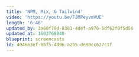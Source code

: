 ```yaml
---
title: 'NPM, Mix, & Tailwind'
video: 'https://youtu.be/FJMPeyvmVUE'
length: '6:46'
updated_by: 3a60f79d-8381-4def-a970-5df62f0f5d56
updated_at: 1603768040
blueprint: screencasts
id: 494663ef-8bf5-4d96-a2b5-de89cc627c1f
---
```

